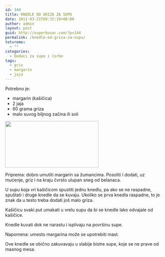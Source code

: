 ```yaml
---
id: 144
title: KNEDLE OD GRIZA ZA SUPU
date: 2011-03-21T09:32:19+00:00
author: admin
layout: post
guid: http://superkuvar.com/?p=144
permalink: /knedle-od-griza-za-supu/
totvreme:
  - ""
categories:
  - Dodaci za supe i čorbe
tags:
  - griz
  - margarin
  - jaja
---
```

Potrebno je:

  * margarin (kašičica)
  * 2 jaja
  * 60 grama griza
  * malo suvog biljnog začina ili soli

<img class="alignnone size-medium wp-image-768" title="knedlezasupu" src="//wp-content/uploads/2011/03/knedlezasupu-300x150.jpg" alt="" width="300" height="150" srcset="//wp-content/uploads/2011/03/knedlezasupu-300x150.jpg 300w, //wp-content/uploads/2011/03/knedlezasupu.jpg 318w" sizes="(max-width: 300px) 100vw, 300px" /> 

Priprema: dobro umutiti margarin sa žumancima. Posoliti i dodati, uz mućenje, griz i na kraju čvrsto ulupan sneg od belanaca.

U supu koja vri kašičicom spustiti jednu knedlu, pa ako se ne raspadne, spuštati i druge knedle da se kuvaju. Ukoliko se prva knedla raspadne, to je znak da u testo treba dodati još malo griza.

Kašičicu svaki put umakati u vrelu supu da bi se knedle lako odvajale od kašičice.

Knedle kuvati dok ne narastu i isplivaju na površinu supe.

Napomena: umesto margarina može se upotrebiti mast.

Ove knedle se obično zakuvavaju u slabije bistre supe, koje se ne prave od masnog mesa.